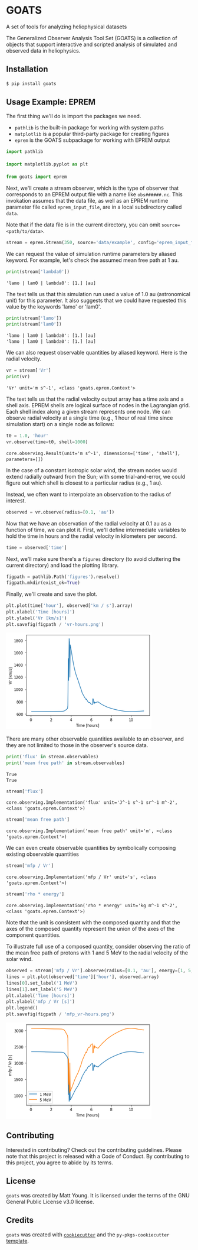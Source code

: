 # GOATS

A set of tools for analyzing heliophysical datasets

The Generalized Observer Analysis Tool Set (GOATS) is a collection of objects that support interactive and scripted analysis of simulated and observed data in heliophysics.

## Installation

```bash
$ pip install goats
```

## Usage Example: EPREM

The first thing we'll do is import the packages we need.

* `pathlib` is the built-in package for working with system paths  
* `matplotlib` is a popular third-party package for creating figures  
* `eprem` is the GOATS subpackage for working with EPREM output  


```python
import pathlib

import matplotlib.pyplot as plt

from goats import eprem
```

Next, we'll create a stream observer, which is the type of observer that corresponds to an EPREM output file with a name like `obs######.nc`. This invokation assumes that the data file, as well as an EPREM runtime parameter file called `eprem_input_file`, are in a local subdirectory called `data`.

Note that if the data file is in the current directory, you can omit `source=<path/to/data>`.


```python
stream = eprem.Stream(350, source='data/example', config='eprem_input_file')
```

We can request the value of simulation runtime parameters by aliased keyword. For example, let's check the assumed mean free path at 1 au.


```python
print(stream['lambda0'])
```

    'lamo | lam0 | lambda0': [1.] [au]


The text tells us that this simulation run used a value of 1.0 au (astronomical unit) for this parameter. It also suggests that we could have requested this value by the keywords 'lamo' or 'lam0'.


```python
print(stream['lamo'])
print(stream['lam0'])
```

    'lamo | lam0 | lambda0': [1.] [au]
    'lamo | lam0 | lambda0': [1.] [au]


We can also request observable quantities by aliased keyword. Here is the radial velocity.


```python
vr = stream['Vr']
print(vr)
```

    'Vr' unit='m s^-1', <class 'goats.eprem.Context'>


The text tells us that the radial velocity output array has a time axis and a shell axis. EPREM shells are logical surface of nodes in the Lagrangian grid. Each shell index along a given stream represents one node. We can observe radial velocity at a single time (e.g., 1 hour of real time since simulation start) on a single node as follows:


```python
t0 = 1.0, 'hour'
vr.observe(time=t0, shell=1000)
```




    core.observing.Result(unit='m s^-1', dimensions=['time', 'shell'], parameters=[])



In the case of a constant isotropic solar wind, the stream nodes would extend radially outward from the Sun; with some trial-and-error, we could figure out which shell is closest to a particular radius (e.g., 1 au).

Instead, we often want to interpolate an observation to the radius of interest.


```python
observed = vr.observe(radius=[0.1, 'au'])
```

Now that we have an observation of the radial velocity at 0.1 au as a function of time, we can plot it. First, we'll define intermediate variables to hold the time in hours and the radial velocity in kilometers per second.


```python
time = observed['time']
```

Next, we'll make sure there's a `figures` directory (to avoid cluttering the current directory) and load the plotting library.


```python
figpath = pathlib.Path('figures').resolve()
figpath.mkdir(exist_ok=True)
```

Finally, we'll create and save the plot.


```python
plt.plot(time['hour'], observed['km / s'].array)
plt.xlabel('Time [hours]')
plt.ylabel('Vr [km/s]')
plt.savefig(figpath / 'vr-hours.png')
```


    
![png](readme_files/readme_24_0.png)
    


There are many other observable quantities available to an observer, and they are not limited to those in the observer's source data.


```python
print('flux' in stream.observables)
print('mean free path' in stream.observables)
```

    True
    True



```python
stream['flux']
```




    core.observing.Implementation('flux' unit='J^-1 s^-1 sr^-1 m^-2', <class 'goats.eprem.Context'>)




```python
stream['mean free path']
```




    core.observing.Implementation('mean free path' unit='m', <class 'goats.eprem.Context'>)



We can even create observable quantities by symbolically composing existing observable quantities


```python
stream['mfp / Vr']
```




    core.observing.Implementation('mfp / Vr' unit='s', <class 'goats.eprem.Context'>)




```python
stream['rho * energy']
```




    core.observing.Implementation('rho * energy' unit='kg m^-1 s^-2', <class 'goats.eprem.Context'>)



Note that the unit is consistent with the composed quantity and that the axes of the composed quantity represent the union of the axes of the component quantities.

To illustrate full use of a composed quantity, consider observing the ratio of the mean free path of protons with 1 and 5 MeV to the radial velocity of the solar wind.


```python
observed = stream['mfp / Vr'].observe(radius=[0.1, 'au'], energy=[1, 5, 'MeV'])
lines = plt.plot(observed['time']['hour'], observed.array)
lines[0].set_label('1 MeV')
lines[1].set_label('5 MeV')
plt.xlabel('Time [hours]')
plt.ylabel('mfp / Vr [s]')
plt.legend()
plt.savefig(figpath / 'mfp_vr-hours.png')
```


    
![png](readme_files/readme_34_0.png)
    


## Contributing

Interested in contributing? Check out the contributing guidelines. Please note that this project is released with a Code of Conduct. By contributing to this project, you agree to abide by its terms.

## License

`goats` was created by Matt Young. It is licensed under the terms of the GNU General Public License v3.0 license.

## Credits

`goats` was created with [`cookiecutter`](https://cookiecutter.readthedocs.io/en/latest/) and the `py-pkgs-cookiecutter` [template](https://github.com/py-pkgs/py-pkgs-cookiecutter).

